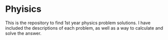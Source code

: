 # Phyisics
This is the repository to find 1st year physics problem solutions.
I have included the descriptions of each problem, as well as a way to calculate and solve the answer. 
